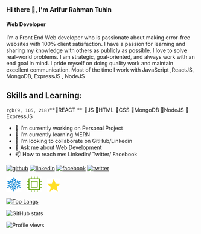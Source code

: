### Hi there 👋, I'm Arifur Rahman Tuhin
#### Web Developer


I’m a Front End Web developer who is passionate about making error-free websites with 100% client satisfaction. I have a passion for learning and sharing my knowledge with others as publicly as possible. I love to solve real-world problems. I am strategic, goal-oriented, and always work with an end goal in mind. I pride myself on doing quality work and maintain excellent communication. Most of the time I work with JavaScript ,ReactJS, MongoDB, ExpressJS , NodeJS


## Skills and Learning: 
`rgb(9, 105, 218)`**🎯REACT **
🎯JS 
🎯HTML 
🎯CSS
🎯MongoDB 
🎯NodeJS 
🎯ExpressJS 

- 🔭 I’m currently working on Personal Project 
- 🌱 I’m currently learning MERN 
- 👯 I’m looking to collaborate on GitHub/Linkedin 
- 💬 Ask me about Web Development 
- 📫 How to reach me: Linkedin/ Twitter/ Facebook 


[<img src='https://cdn.jsdelivr.net/npm/simple-icons@3.0.1/icons/github.svg' alt='github' height='40'>](https://github.com/tuhin-swe)  [<img src='https://cdn.jsdelivr.net/npm/simple-icons@3.0.1/icons/linkedin.svg' alt='linkedin' height='40'>](https://www.linkedin.com/in/arifur-rahman-tuhin-b078921b2/)  [<img src='https://cdn.jsdelivr.net/npm/simple-icons@3.0.1/icons/facebook.svg' alt='facebook' height='40'>](https://www.facebook.com/arifurrahamntuhin)  [<img src='https://cdn.jsdelivr.net/npm/simple-icons@3.0.1/icons/twitter.svg' alt='twitter' height='40'>](https://twitter.com/ArifurRahmanSWE)  

<a href='https://archiveprogram.github.com/'><img src='https://raw.githubusercontent.com/acervenky/animated-github-badges/master/assets/acbadge.gif' width='40' height='40'></a> <a href='https://docs.github.com/en/developers'><img src='https://raw.githubusercontent.com/acervenky/animated-github-badges/master/assets/devbadge.gif' width='40' height='40'></a> <a href='https://stars.github.com/'><img src='https://raw.githubusercontent.com/acervenky/animated-github-badges/master/assets/starbadge.gif' width='35' height='35'></a> 

[![Top Langs](https://github-readme-stats.vercel.app/api/top-langs/?username=tuhin-swe)](https://github.com/anuraghazra/github-readme-stats)

![GitHub stats](https://github-readme-stats.vercel.app/api?username=tuhin-swe&show_icons=true&count_private=true)  

![Profile views](https://gpvc.arturio.dev/tuhin-swe)  
